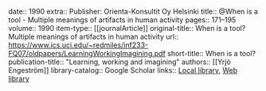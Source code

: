 date:: 1990
extra:: Publisher: Orienta-Konsultit Oy Helsinki
title:: @When is a tool - Multiple meanings of artifacts in human activity
pages:: 171–195
volume:: 1990
item-type:: [[journalArticle]]
original-title:: When is a tool? Multiple meanings of artifacts in human activity
url:: https://www.ics.uci.edu/~redmiles/inf233-FQ07/oldpapers/LearningWorkingImagining.pdf
short-title:: When is a tool?
publication-title:: "Learning, working and imagining"
authors:: [[Yrjö Engeström]]
library-catalog:: Google Scholar
links:: [Local library](zotero://select/library/items/WE5QZZ6P), [Web library](https://www.zotero.org/users/6520516/items/WE5QZZ6P)

